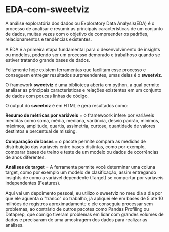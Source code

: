 # EDA-com-sweetviz

A análise exploratória dos dados ou Exploratory Data Analysis(EDA)
é o processo de analisar e resumir as principais características de um conjunto de dados, muitas vezes com o objetivo de compreender os padrões, relacionamentos e tendências existentes.

A EDA é a primeira etapa fundamental para o desenvolvimento de insights ou modelos, podendo ser um processo demorado e trabalhoso quando se estiver tratando grande bases de dados.

Felizmente hoje existem ferramentas que facilitam esse processo e conseguem entregar resultados surpreendentes, umas delas é o **sweetviz**.

O framework **sweetviz** é uma biblioteca aberta em python, a qual  permite analisar as principais caracteristicas e relações existentes em um conjunto de dados com poucas linhas de código.

O output do **sweetviz** é em HTML e gera resultados como:

**Resumo de métricas por variáveis** = o framewoork infere por variáveis medidas como soma, média, mediana, variância, desvio padrão, mínimos, máximos, amplitude, quartis, assimetria, curtose, quantidade de valores destintos e percentual de missing.

**Comparação de bases** = o pacote permite compara as medidas de distribuição das variáveis entre bases distintas, como por exemplo, comparar bases de treino e teste de um modelo ou dados de ocorrências de anos diferentes.

**Análises de target** = A ferramenta permite você determinar uma coluna target, como por exemplo um modelo de clasificação, assim entregando insights de como a variável dependente (Target) se comportar por variáveis independentes (Features).


Aqui vai um depoimento pessoal, eu utilizo o sweetviz no meu dia a dia por que ele aguenta o "tranco" do trabalho, já apliquei ele em bases de 5 até 10 milhōes de registros aproximadamente e ele conseguiu processar sem problemas, ao contrário de outros pacotes como Pandas Profiling ou Dataprep, que comigo tiveram problemas em lidar com grandes volumes de dados e precisaram de uma amostragem dos dados para realizar as análises.
